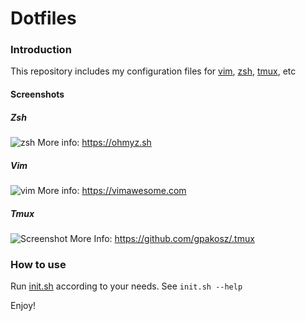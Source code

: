 # Dotfiles
### Introduction
This repository includes my configuration files for [vim](https://www.vim.org), [zsh](https://ohmyz.sh), [tmux](https://en.wikipedia.org/wiki/Tmux), etc

#### Screenshots
##### Zsh
![zsh](art/zsh.gif)
More info: https://ohmyz.sh
##### Vim
![vim](art/vim.gif)
More info: https://vimawesome.com
##### Tmux
![Screenshot](https://cloud.githubusercontent.com/assets/553208/19740585/85596a5a-9bbf-11e6-8aa1-7c8d9829c008.gif)
More Info: https://github.com/gpakosz/.tmux

### How to use
Run [init.sh](init.sh) according to your needs. See ```init.sh --help```

Enjoy!
